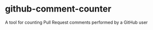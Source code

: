 github-comment-counter
======================

A tool for counting Pull Request comments performed by a GitHub user
